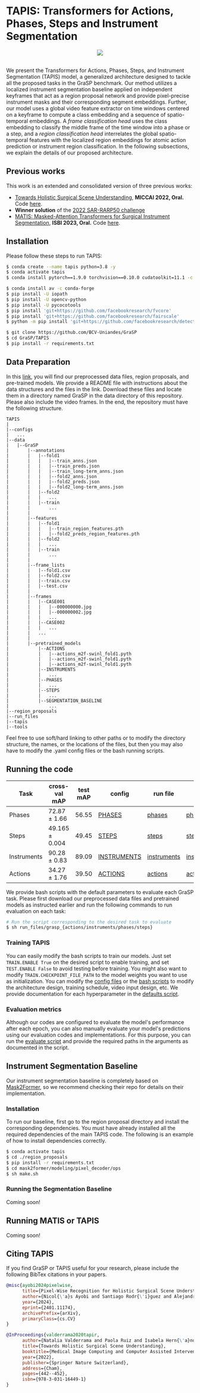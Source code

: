 # TAPIS: Transformers for Actions, Phases, Steps and Instrument Segmentation

<div align="center">
  <img src="../Images/TAPIS.jpg"/>
</div><br/>

We present the Transformers for Actions, Phases, Steps, and Instrument Segmentation (TAPIS) model, a generalized architecture designed to tackle all the proposed tasks in the GraSP benchmark. Our method utilizes a localized instrument segmentation baseline applied on independent keyframes that act as a region proposal network and provide pixel-precise instrument masks and their corresponding segment embeddings. Further, our model uses a global video feature extractor on time windows centered on a keyframe to compute a class embedding and a sequence of spatio-temporal embeddings. A *frame classification head* uses the class embedding to classify the middle frame of the time window into a phase or a step, and a *region classification head* interrelates the global spatio-temporal features with the localized region embeddings for atomic action prediction or instrument region classification. In the following subsections, we explain the details of our proposed architecture.

## Previous works

This work is an extended and consolidated version of three previous works:

- [Towards Holistic Surgical Scene Understanding](https://link.springer.com/chapter/10.1007/978-3-031-16449-1_42), **MICCAI 2022, Oral.** Code [here](https://github.com/BCV-Uniandes/TAPIR).
- **Winner solution** of the [2022 SAR-RARP50 challenge](https://arxiv.org/abs/2401.00496)
- [MATIS: Masked-Attention Transformers for Surgical Instrument Segmentation](https://ieeexplore.ieee.org/document/10230819), **ISBI 2023, Oral.** Code [here](https://github.com/BCV-Uniandes/MATIS).

## Installation
Please follow these steps to run TAPIS:

```sh
$ conda create --name tapis python=3.8 -y
$ conda activate tapis
$ conda install pytorch==1.9.0 torchvision==0.10.0 cudatoolkit=11.1 -c pytorch -c nvidia

$ conda install av -c conda-forge
$ pip install -U iopath
$ pip install -U opencv-python
$ pip install -U pycocotools
$ pip install 'git+https://github.com/facebookresearch/fvcore'
$ pip install 'git+https://github.com/facebookresearch/fairscale'
$ python -m pip install 'git+https://github.com/facebookresearch/detectron2.git'

$ git clone https://github.com/BCV-Uniandes/GraSP
$ cd GraSP/TAPIS
$ pip install -r requirements.txt
```

## Data Preparation

In this [link](http://157.253.243.19/PSI-AVA/TAPIS), you will find our preprocessed data files, region proposals, and pre-trained models. We provide a README file with instructions about the data structures and the files in the link. Download these files and locate them in a directory named GraSP in the data directory of this repository. Please also include the video frames. In the end, the repository must have the following structure.

```tree
TAPIS
|
|--configs
|   ...
|--data
|   |--GraSP
|       |--annotations
|       |   |--fold1
|       |   |   |--train_anns.json
|       |   |   |--train_preds.json
|       |   |   |--train_long-term_anns.json
|       |   |   |--fold2_anns.json
|       |   |   |--fold2_preds.json
|       |   |   |--fold2_long-term_anns.json
|       |   |--fold2
|       |   |   ...
|       |   |--train
|       |       ...
|       |
|       |--features
|       |   |--fold1
|       |   |   |--train_region_features.pth
|       |   |   |--fold2_preds_region_features.pth
|       |   |--fold2
|       |   |   ...
|       |   |--train
|       |       ...
|       |
|       |--frame_lists
|       |   |--fold1.csv
|       |   |--fold2.csv
|       |   |--train.csv
|       |   |--test.csv
|       |
|       |--frames
|       |   |--CASE001
|       |   |   |--000000000.jpg
|       |   |   |--000000002.jpg
|       |   |   ...
|       |   |--CASE002
|       |   |   ...
|       |   ...
|       |
|       |--pretrained_models
|           |--ACTIONS
|           |   |--actions_m2f-swinl_fold1.pyth
|           |   |--actions_m2f-swinl_fold1.pyth
|           |   |--actions_m2f-swinl_fold1.pyth
|           |--INSTRUMENTS
|           |   ...
|           |--PHASES
|           |   ...
|           |--STEPS
|           |   ...
|           |--SEGMENTATION_BASELINE
|               ...
|--region_proposals
|--run_files
|--tapis
|--tools
```

Feel free to use soft/hard linking to other paths or to modify the directory structure, the names, or the locations of the files, but then you may also have to modify the .yaml config files or the bash running scripts. 

## Running the code

| Task | cross-val mAP | test mAP | config | run file | model |
| ----- | ----- | ----- | ----- | ----- | ----- |
| Phases | 72.87 $\pm$ 1.66 | 56.55 | [PHASES]() | [phases]() | [phases]() |
| Steps | 49.165 $\pm$ 0.004 | 49.45 | [STEPS]() | [steps]() | [steps]() |
| Instruments | 90.28 $\pm$ 0.83 | 89.09 | [INSTRUMENTS]() | [instruments]() | [instruments]() |
| Actions | 34.27 $\pm$ 1.76 | 39.50 | [ACTIONS]() | [actions]() | [actions]() |

We provide bash scripts with the default parameters to evaluate each GraSP task. Please first download our preprocessed data files and pretrained models as instructed earlier and run the following commands to run evaluation on each task:

```sh
# Run the script corresponding to the desired task to evaluate
$ sh run_files/grasp_{actions/instruments/phases/steps}
```

### Training TAPIS

You can easily modify the bash scripts to train our models. Just set ```TRAIN.ENABLE True``` on the desired script to enable training, and set ```TEST.ENABLE False``` to avoid testing before training. You might also want to modify ```TRAIN.CHECKPOINT_FILE_PATH``` to the model weights you want to use as initialization. You can modify the [config files]() or the [bash scripts]() to modify the architecture design, training schedule, video input design, etc. We provide documentation for each hyperparameter in the [defaults script]().

### Evaluation metrics

Although our codes are configured to evaluate the model's performance after each epoch, you can also manually evaluate your model's predictions using our evaluation codes and implementations. For this purpose, you can run the [evaluate script]() and provide the required paths in the arguments as documented in the script. 

## Instrument Segmentation Baseline

Our instrument segmentation baseline is completely based on [Mask2Former](), so we recommend checking their repo for details on their implementation. 

### Installation

To run our baseline, first go to the region proposal directory and install the corresponding dependencies. You must have already installed all the required dependencies of the main TAPIS code. The following is an example of how to install dependencies correctly.

```sh
$ conda activate tapis
$ cd ./region_proposals
$ pip install -r requirements.txt
$ cd mask2former/modeling/pixel_decoder/ops
$ sh make.sh
```
### Running the Segmentation Baseline

Coming soon!

## Running MATIS or TAPIS

Coming soon!

## Citing TAPIS 

If you find GraSP or TAPIS useful for your research, please include the following BibTex citations in your papers.

```BibTeX
@misc{ayobi2024pixelwise,
      title={Pixel-Wise Recognition for Holistic Surgical Scene Understanding}, 
      author={Nicol{\'a}s Ayobi and Santiago Rodr{\'i}guez and Alejandra P{\'e}rez and Isabela Hern{\'a}ndez and Nicol{\'a}s Aparicio and Eug{\'e}nie Dessevres and Sebasti{\'a}n Peña and Jessica Santander and Juan Ignacio Caicedo and Nicol{\'a}s Fern{\'a}ndez and Pablo Arbel{\'a}ez},
      year={2024},
      eprint={2401.11174},
      archivePrefix={arXiv},
      primaryClass={cs.CV}
}

@InProceedings{valderrama2020tapir,
      author={Natalia Valderrama and Paola Ruiz and Isabela Hern{\'a}ndez and Nicol{\'a}s Ayobi and Mathilde Verlyck and Jessica Santander and Juan Caicedo and Nicol{\'a}s Fern{\'a}ndez and Pablo Arbel{\'a}ez},
      title={Towards Holistic Surgical Scene Understanding},
      booktitle={Medical Image Computing and Computer Assisted Intervention -- MICCAI 2022},
      year={2022},
      publisher={Springer Nature Switzerland},
      address={Cham},
      pages={442--452},
      isbn={978-3-031-16449-1}
}
```